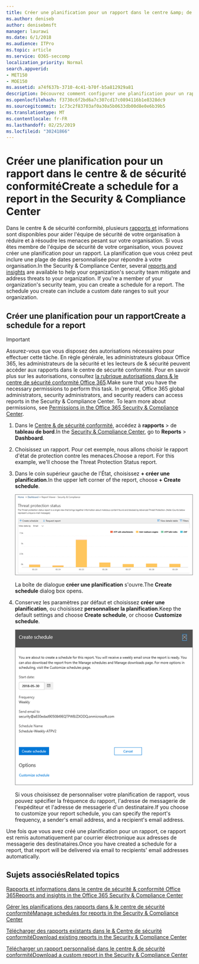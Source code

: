 ```yaml
---
title: Créer une planification pour un rapport dans le centre &amp; de sécurité conformité
ms.author: deniseb
author: denisebmsft
manager: laurawi
ms.date: 6/1/2018
ms.audience: ITPro
ms.topic: article
ms.service: O365-seccomp
localization_priority: Normal
search.appverid:
- MET150
- MOE150
ms.assetid: a74f637b-3710-4c41-b70f-b5a812929a81
description: Découvrez comment configurer une planification pour un rapport dans le centre de sécurité &amp; conformité.
ms.openlocfilehash: f3730c6f2bd6a7c307cd17c0894116b1e8328dc9
ms.sourcegitcommit: 1c73c2f83703af0a30a5b0633db00d8e0e6b39b5
ms.translationtype: MT
ms.contentlocale: fr-FR
ms.lasthandoff: 02/25/2019
ms.locfileid: "30241866"
---
```

# <a name="create-a-schedule-for-a-report-in-the-security-amp-compliance-center"></a><span data-ttu-id="985ae-103">Créer une planification pour un rapport dans le centre &amp; de sécurité conformité</span><span class="sxs-lookup"><span data-stu-id="985ae-103">Create a schedule for a report in the Security &amp; Compliance Center</span></span>

<span data-ttu-id="985ae-p101">Dans le centre &amp; de sécurité conformité, plusieurs [rapports et](reports-and-insights-in-security-and-compliance.md) informations sont disponibles pour aider l'équipe de sécurité de votre organisation à réduire et à résoudre les menaces pesant sur votre organisation. Si vous êtes membre de l'équipe de sécurité de votre organisation, vous pouvez créer une planification pour un rapport. La planification que vous créez peut inclure une plage de dates personnalisée pour répondre à votre organisation.</span><span class="sxs-lookup"><span data-stu-id="985ae-p101">In the Security &amp; Compliance Center, several [reports and insights](reports-and-insights-in-security-and-compliance.md) are available to help your organization's security team mitigate and address threats to your organization. If you're a member of your organization's security team, you can create a schedule for a report. The schedule you create can include a custom date ranges to suit your organization.</span></span> 
  
## <a name="create-a-schedule-for-a-report"></a><span data-ttu-id="985ae-107">Créer une planification pour un rapport</span><span class="sxs-lookup"><span data-stu-id="985ae-107">Create a schedule for a report</span></span>

> [!IMPORTANT]
> <span data-ttu-id="985ae-p102">Assurez-vous que vous disposez des autorisations nécessaires pour effectuer cette tâche. En règle générale, les administrateurs globaux Office 365, les administrateurs de la sécurité et les lecteurs de &amp; sécurité peuvent accéder aux rapports dans le centre de sécurité conformité. Pour en savoir plus sur les autorisations, consultez [la rubrique autorisations dans &amp; le centre de sécurité conformité Office 365](permissions-in-the-security-and-compliance-center.md).</span><span class="sxs-lookup"><span data-stu-id="985ae-p102">Make sure that you have the necessary permissions to perform this task. In general, Office 365 global administrators, security administrators, and security readers can access reports in the Security &amp; Compliance Center. To learn more about permissions, see [Permissions in the Office 365 Security &amp; Compliance Center](permissions-in-the-security-and-compliance-center.md).</span></span>
  
1. <span data-ttu-id="985ae-111">Dans le [Centre &amp; de sécurité conformité](https://protection.office.com), accédez à **rapports** \> de **tableau de bord**.</span><span class="sxs-lookup"><span data-stu-id="985ae-111">In the [Security &amp; Compliance Center](https://protection.office.com), go to **Reports** \> **Dashboard**.</span></span>
    
2. <span data-ttu-id="985ae-p103">Choisissez un rapport. Pour cet exemple, nous allons choisir le rapport d'état de protection contre les menaces.</span><span class="sxs-lookup"><span data-stu-id="985ae-p103">Choose a report. For this example, we'll choose the Threat Protection Status report.</span></span>
    
3. <span data-ttu-id="985ae-114">Dans le coin supérieur gauche de l'État, choisissez **+ créer une planification**.</span><span class="sxs-lookup"><span data-stu-id="985ae-114">In the upper left corner of the report, choose **+ Create schedule**.</span></span>
    
    ![Vous pouvez créer une planification pour les rapports dans le &amp; Centre de sécurité conformité](media/2311327c-14f6-4a17-b604-0c9ff2d485d1.png)
  
    <span data-ttu-id="985ae-116">La boîte de dialogue **créer une planification** s'ouvre.</span><span class="sxs-lookup"><span data-stu-id="985ae-116">The **Create schedule** dialog box opens.</span></span> 
    
4. <span data-ttu-id="985ae-117">Conservez les paramètres par défaut et choisissez **créer une planification**, ou choisissez **personnaliser la planification**.</span><span class="sxs-lookup"><span data-stu-id="985ae-117">Keep the default settings and choose **Create schedule**, or choose **Customize schedule**.</span></span>
    
    ![Vous pouvez utiliser les paramètres par défaut ou personnaliser une planification de rapport](media/04fac327-8f73-4711-8319-58c11880fd96.png)
  
    <span data-ttu-id="985ae-119">Si vous choisissez de personnaliser votre planification de rapport, vous pouvez spécifier la fréquence du rapport, l'adresse de messagerie de l'expéditeur et l'adresse de messagerie d'un destinataire.</span><span class="sxs-lookup"><span data-stu-id="985ae-119">If you choose to customize your report schedule, you can specify the report's frequency, a sender's email address, and a recipient's email address.</span></span> 
    
<span data-ttu-id="985ae-120">Une fois que vous avez créé une planification pour un rapport, ce rapport est remis automatiquement par courrier électronique aux adresses de messagerie des destinataires.</span><span class="sxs-lookup"><span data-stu-id="985ae-120">Once you have created a schedule for a report, that report will be delivered via email to recipients' email addresses automatically.</span></span> 
  
## <a name="related-topics"></a><span data-ttu-id="985ae-121">Sujets associés</span><span class="sxs-lookup"><span data-stu-id="985ae-121">Related topics</span></span>

[<span data-ttu-id="985ae-122">Rapports et informations dans le centre de sécurité &amp; conformité Office 365</span><span class="sxs-lookup"><span data-stu-id="985ae-122">Reports and insights in the Office 365 Security &amp; Compliance Center</span></span>](reports-and-insights-in-security-and-compliance.md)
  
[<span data-ttu-id="985ae-123">Gérer les planifications des rapports dans &amp; le centre de sécurité conformité</span><span class="sxs-lookup"><span data-stu-id="985ae-123">Manage schedules for reports in the Security &amp; Compliance Center</span></span>](manage-schedules-for-multiple-reports.md)
  
[<span data-ttu-id="985ae-124">Télécharger des rapports existants dans le &amp; Centre de sécurité conformité</span><span class="sxs-lookup"><span data-stu-id="985ae-124">Download existing reports in the Security &amp; Compliance Center</span></span>](download-existing-reports.md)
  
[<span data-ttu-id="985ae-125">Télécharger un rapport personnalisé dans le centre &amp; de sécurité conformité</span><span class="sxs-lookup"><span data-stu-id="985ae-125">Download a custom report in the Security &amp; Compliance Center</span></span>](set-up-and-download-a-custom-report.md)
  

